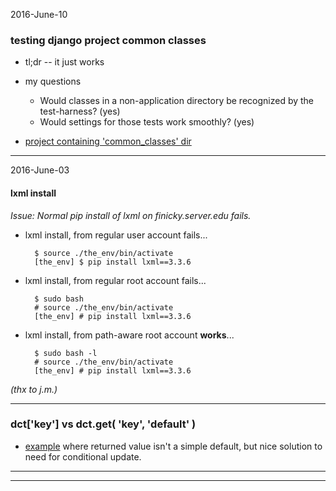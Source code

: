 2016-June-10

### testing django project common classes

- tl;dr -- it just works

- my questions
  - Would classes in a non-application directory be recognized by the test-harness? (yes)
  - Would settings for those tests work smoothly? (yes)

- [project containing 'common_classes' dir](https://github.com/birkin/easyaccess_project)

---


2016-June-03

#### lxml install

_Issue: Normal pip install of lxml on finicky.server.edu fails._

- lxml install, from regular user account fails...

        $ source ./the_env/bin/activate
        [the_env] $ pip install lxml==3.3.6

- lxml install, from regular root account fails...

        $ sudo bash
        # source ./the_env/bin/activate
        [the_env] # pip install lxml==3.3.6

- lxml install, from path-aware root account **works**...

        $ sudo bash -l
        # source ./the_env/bin/activate
        [the_env] # pip install lxml==3.3.6

_(thx to j.m.)_

---

### dct['key'] vs dct.get( 'key', 'default' )

- [example](https://github.com/birkin/easyaccess_project/blob/f48d21a6e7693c7eb810159a0f246163f64189a1/article_request_app/classes/illiad_helper.py#L80) where returned value isn't a simple default, but nice solution to need for conditional update.

---

---
